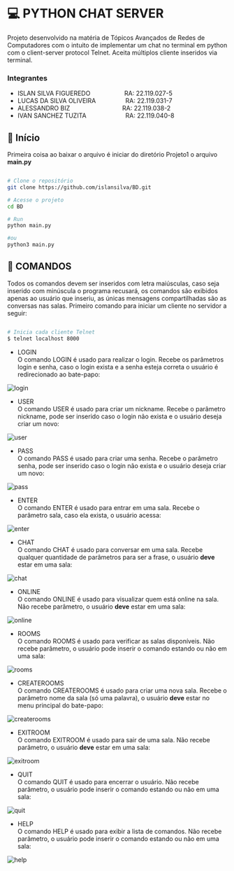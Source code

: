 # 💻 PYTHON CHAT SERVER

Projeto desenvolvido na matéria de Tópicos Avançados de Redes de Computadores com o intuito de implementar um chat no terminal em python com o client-server protocol Telnet.
Aceita múltiplos cliente inseridos via terminal.

### Integrantes

* ISLAN SILVA FIGUEREDO       &emsp;&emsp;&emsp;&emsp;&emsp;                          RA: 22.119.027-5 <br />
* LUCAS DA SILVA OLIVEIRA     &emsp;&emsp;&emsp;&emsp;&nbsp;                          RA: 22.119.031-7 <br />
* ALESSANDRO BIZ              &emsp;&emsp;&emsp;&emsp;&emsp;&emsp;&emsp;&emsp;        RA: 22.119.038-2 <br />
* IVAN SANCHEZ TUZITA         &emsp;&emsp;&emsp;&emsp;&emsp;&nbsp;&nbsp;&nbsp;        RA: 22.119.040-8 <br />

## 🚀 Início
Primeira coisa ao baixar o arquivo é iniciar do diretório Projeto1 o arquivo <b>main.py</b>

```bash

# Clone o repositório
git clone https://github.com/islansilva/BD.git

# Acesse o projeto
cd BD

# Run
python main.py

#ou
python3 main.py
```

## :book: COMANDOS
Todos os comandos devem ser inseridos com letra maiúsculas, caso seja inserido com minúscula o programa recusará, os comandos são exibidos apenas ao usuário que inseriu, as únicas mensagens compartilhadas são as conversas nas salas.  Primeiro comando para iniciar um cliente no servidor a seguir:

```bash

# Inicia cada cliente Telnet
$ telnet localhost 8000

```

* LOGIN<br />
O comando LOGIN é usado para realizar o login. Recebe os parâmetros login e senha, caso o login exista e a senha esteja correta o usuário é redirecionado ao bate-papo:

![login](https://github.com/islansilva/BD/blob/master/images/login.png) 

* USER<br />
O comando USER é usado para criar um nickname. Recebe o parâmetro nickname, pode ser inserido caso o login não exista e o usuário deseja criar um novo:

![user](https://github.com/islansilva/BD/blob/master/images/user.png) 

* PASS<br />
O comando PASS é usado para criar uma senha. Recebe o parâmetro senha, pode ser inserido caso o login não exista e o usuário deseja criar um novo:

![pass](https://github.com/islansilva/BD/blob/master/images/pass.png) 

* ENTER<br />
O comando ENTER é usado para entrar em uma sala. Recebe o parâmetro sala, caso ela exista, o usuário acessa:

![enter](https://github.com/islansilva/BD/blob/master/images/enter.png) 

* CHAT<br />
O comando CHAT é usado para conversar em uma sala. Recebe qualquer quantidade de parâmetros para ser a frase, o usuário <b>deve</b> estar em uma sala:

![chat](https://github.com/islansilva/BD/blob/master/images/chat.png) 

* ONLINE<br />
O comando ONLINE é usado para visualizar quem está online na sala. Não recebe parâmetro, o usuário <b>deve</b> estar em uma sala:

![online](https://github.com/islansilva/BD/blob/master/images/online.png) 

* ROOMS<br />
O comando ROOMS é usado para verificar as salas disponíveis. Não recebe parâmetro, o usuário pode inserir o comando estando ou não em uma sala:

![rooms](https://github.com/islansilva/BD/blob/master/images/rooms.png) 

* CREATEROOMS<br />
O comando CREATEROOMS é usado para criar uma nova sala. Recebe o parâmetro nome da sala (só uma palavra), o usuário <b>deve</b> estar no menu principal do bate-papo:

![createrooms](https://github.com/islansilva/BD/blob/master/images/createrooms.png) 

* EXITROOM<br />
O comando EXITROOM é usado para sair de uma sala. Não recebe parâmetro, o usuário <b>deve</b> estar em uma sala:

![exitroom](https://github.com/islansilva/BD/blob/master/images/exitroom.png) 

* QUIT<br />
O comando QUIT é usado para encerrar o usuário. Não recebe parâmetro, o usuário pode inserir o comando estando ou não em uma sala:

![quit](https://github.com/islansilva/BD/blob/master/images/quit.png) 

* HELP<br />
O comando HELP é usado para exibir a lista de comandos. Não recebe parâmetro, o usuário pode inserir o comando estando ou não em uma sala:

![help](https://github.com/islansilva/BD/blob/master/images/help.png) 
